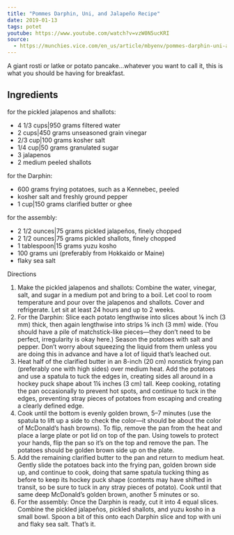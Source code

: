 ```yaml
---
title: "Pommes Darphin, Uni, and Jalapeño Recipe"
date: 2019-01-13
tags: potet
youtube: https://www.youtube.com/watch?v=vzW0N5ucKRI
source: 
  - https://munchies.vice.com/en_us/article/mbyenv/pommes-darphin-uni-and-jalapeno-recipe
---
```


A giant rosti or latke or potato pancake...whatever you want to call it, this is what you should be having for breakfast.

## Ingredients

for the pickled jalapenos and shallots:
- 4 1/3 cups|950 grams filtered water
- 2 cups|450 grams unseasoned grain vinegar
- 2/3 cup|100 grams kosher salt
- 1/4 cup|50 grams granulated sugar
- 3 jalapenos
- 2 medium peeled shallots

for the Darphin:
- 600 grams frying potatoes, such as a Kennebec, peeled
- kosher salt and freshly ground pepper
- 1 cup|150 grams clarified butter or ghee

for the assembly:
- 2 1/2 ounces|75 grams pickled jalapeños, finely chopped
- 2 1/2 ounces|75 grams pickled shallots, finely chopped
- 1 tablespoon|15 grams yuzu kosho
- 100 grams uni (preferably from Hokkaido or Maine)
- flaky sea salt

Directions
1. Make the pickled jalapenos and shallots: Combine the water, vinegar, salt, and sugar in a medium pot and bring to a boil. Let cool to room temperature and pour over the jalapenos and shallots. Cover and refrigerate. Let sit at least 24 hours and up to 2 weeks.
2. For the Darphin: Slice each potato lengthwise into slices about ⅛ inch (3 mm) thick, then again lengthwise into strips ⅛ inch (3 mm) wide. (You should have a pile of matchstick-like pieces—they don’t need to be perfect, irregularity is okay here.) Season the potatoes with salt and pepper. Don’t worry about squeezing the liquid from them unless you are doing this in advance and have a lot of liquid that’s leached out.
3. Heat half of the clarified butter in an 8-inch (20 cm) nonstick frying pan (preferably one with high sides) over medium heat. Add the potatoes and use a spatula to tuck the edges in, creating sides all around in a hockey puck shape about 1¼ inches (3 cm) tall. Keep cooking, rotating the pan occasionally to prevent hot spots, and continue to tuck in the edges, preventing stray pieces of potatoes from escaping and creating a clearly defined edge.
4. Cook until the bottom is evenly golden brown, 5–7 minutes (use the spatula to lift up a side to check the color—it should be about the color of McDonald’s hash browns). To flip, remove the pan from the heat and place a large plate or pot lid on top of the pan. Using towels to protect your hands, flip the pan so it’s on the top and remove the pan. The potatoes should be golden brown side up on the plate.
5. Add the remaining clarified butter to the pan and return to medium heat. Gently slide the potatoes back into the frying pan, golden brown side up, and continue to cook, doing that same spatula tucking thing as before to keep its hockey puck shape (contents may have shifted in transit, so be sure to tuck in any stray pieces of potato). Cook until that same deep McDonald’s golden brown, another 5 minutes or so.
6. For the assembly: Once the Darphin is ready, cut it into 4 equal slices. Combine the pickled jalapeños, pickled shallots, and yuzu kosho in a small bowl. Spoon a bit of this onto each Darphin slice and top with uni and flaky sea salt. That’s it.
